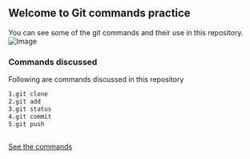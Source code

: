 ## Welcome to Git commands practice

You can see some of the git commands and their use in this repository.
![Image](https://github.githubassets.com/images/icons/emoji/octocat.png)


### Commands discussed

Following are commands discussed in this repository

```markdown
1.git clone
2.git add
3.git status
4.git commit
5.git push
 
```
[See the commands](https://susmi7.github.io/Git-commands-practice/master/hello.html)




